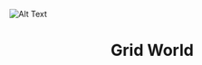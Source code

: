 ![Alt Text](https://raw.githubusercontent.com/AlexisRodriguezCS/GridWord/main/Images/Grid.jpg)
# <p align="center">Grid World</p>
